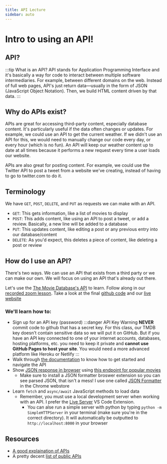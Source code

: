 ```yaml
---
title: API Lecture
sidebar: auto
---
```


# Intro to using an API!

## API?

:::tip What is an API?
API stands for Application Programming Interface and it's basically a way for code to interact between multiple software intermediaries. For example, between different domains on the web. Instead of full web pages, API's just return data—usually in the form of JSON (JavaScript Object Notation). Then, we build HTML content driven by that data.
:::

## Why do APIs exist?

APIs are great for accessing third-party content, especially database content. It's particularly useful if the data often changes or updates. For example, we could use an API to get the current weather. If we didn't use an API for this, we would need to manually change our code every day, or every hour (which is no fun). An API will keep our weather content up to date at all times because it performs a new request every time a user loads our website.

APIs are also great for posting content. For example, we could use the Twitter API to post a tweet from a website we've creating, instead of having to go to twitter.com to do it.

## Terminology

We have `GET`, `POST`, `DELETE`, and `PUT` as requests we can make with an API.

- `GET`: This gets information, like a list of movies to display
- `POST`: This adds content, like using an API to post a tweet, or add a review. Basically, a new line will be added to a database
- `PUT`: This updates content, like editing a post or any previous entry into our database/content
- `DELETE`: As you'd expect, this deletes a piece of content, like deleting a post or review

## How do I use an API?

There's two ways. We can use an API that exists from a third party or we can make our own. We will focus on using an API that's already out there.

Let's use the [The Movie Database's API](https://www.themoviedb.org/documentation/api) to learn. Follow along in our [recorded zoom lesson](https://newschool.zoom.us/rec/play/75Qld-v7rGg3H9yctASDVP8oW9S8L_is1ydM8vdbmR7hBXEGNFOiYLETZuDBe7eex8f7ZJZWn8yjRYRZ?startTime=1588363353000&_x_zm_rtaid=gmASYeq_TpeI_5vKhQZU-w.1588546080440.784337999a9389764f2bf943867db753&_x_zm_rhtaid=907). Take a look at the final [github code](https://github.com/AndrewLevinson/symmetrical-octo-potato/tree/master/lab/week-14/in-class-example) and our [live website](https://andrewlevinson.github.io/symmetrical-octo-potato/lab/week-14/in-class-example/)

### We'll learn how to:

- Sign up for an API key (password)
  :::danger API Key Warning
  <b>NEVER</b> commit code to github that has a secret key. For this class, our TMDB key doesn't contain sensitive data so we will put it on GitHub. But if you have an API key connected to one of your internet accounts, databases, hosting platforms, etc. you need to keep it private and <b>cannot use GitHub Pages to host your site</b>. You would need a more advanced platform like Heroku or Netlify
  :::
- Walk through [the documentation](https://developers.themoviedb.org/3) to know how to get started and navigate the API
- Show [JSON response in browser](https://api.themoviedb.org/3/movie/popular?api_key=94a83d421d79431debf81630227da2ff&language=en-US&page=1) using [this endpoint for popular movies](https://developers.themoviedb.org/3/movies/get-popular-movies)
  - Make sure to install a JSON formatter broswer extension so you can see parsed JSON, that isn't a mess! I use one called [JSON Formatter](https://chrome.google.com/webstore/detail/json-formatter/bcjindcccaagfpapjjmafapmmgkkhgoa) in the Chrome webstore
- Learn `fetch` and `async/await` JavaScript methods to load data
  - Remember, you must use a local development server when working with an API. I prefer the [Live Server](https://marketplace.visualstudio.com/items?itemName=ritwickdey.LiveServer) VS Code Extension.
    - You can alse run a simple server with python by typing `python -m SimpleHTTPServer` in your terminal (make sure you're in the correct directory). It will automatically be outputted to `http://localhost:8000` in your browser

## Resources

- [A good explaination of APIs](https://www.freecodecamp.org/news/what-is-an-api-in-english-please-b880a3214a82/)
- A pretty decent [list of public APIs](https://github.com/public-apis/public-apis)
